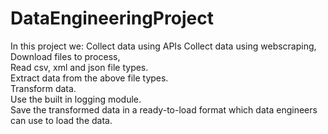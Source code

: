 # DataEngineeringProject
In this project we:
Collect data using APIs  Collect data using webscraping,
Download files to process,      
Read csv, xml and json file types.  
Extract data from the above file types.  
Transform data.  
Use the built in logging module.  
Save the transformed data in a ready-to-load format which data engineers can use to load the data.
